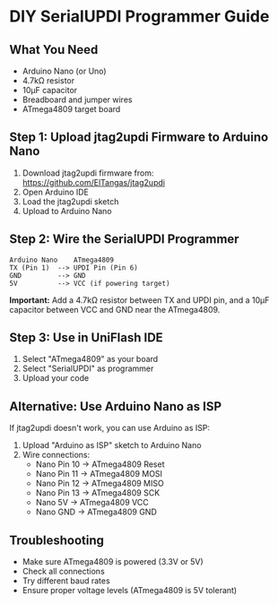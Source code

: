 # DIY SerialUPDI Programmer Guide

## What You Need
- Arduino Nano (or Uno)
- 4.7kΩ resistor
- 10µF capacitor
- Breadboard and jumper wires
- ATmega4809 target board

## Step 1: Upload jtag2updi Firmware to Arduino Nano

1. Download jtag2updi firmware from: https://github.com/ElTangas/jtag2updi
2. Open Arduino IDE
3. Load the jtag2updi sketch
4. Upload to Arduino Nano

## Step 2: Wire the SerialUPDI Programmer

```
Arduino Nano    ATmega4809
TX (Pin 1)  --> UPDI Pin (Pin 6)
GND         --> GND
5V          --> VCC (if powering target)
```

**Important:** Add a 4.7kΩ resistor between TX and UPDI pin, and a 10µF capacitor between VCC and GND near the ATmega4809.

## Step 3: Use in UniFlash IDE

1. Select "ATmega4809" as your board
2. Select "SerialUPDI" as programmer
3. Upload your code

## Alternative: Use Arduino Nano as ISP

If jtag2updi doesn't work, you can use Arduino as ISP:

1. Upload "Arduino as ISP" sketch to Arduino Nano
2. Wire connections:
   - Nano Pin 10 -> ATmega4809 Reset
   - Nano Pin 11 -> ATmega4809 MOSI  
   - Nano Pin 12 -> ATmega4809 MISO
   - Nano Pin 13 -> ATmega4809 SCK
   - Nano 5V -> ATmega4809 VCC
   - Nano GND -> ATmega4809 GND

## Troubleshooting

- Make sure ATmega4809 is powered (3.3V or 5V)
- Check all connections
- Try different baud rates
- Ensure proper voltage levels (ATmega4809 is 5V tolerant) 
